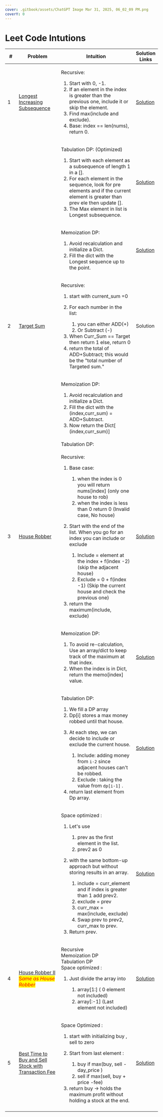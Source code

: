 ```yaml
---
cover: .gitbook/assets/ChatGPT Image Mar 31, 2025, 06_02_09 PM.png
coverY: 0
---
```


# Leet Code Intutions

<table><thead><tr><th width="40">#</th><th width="156.80169677734375">Problem</th><th width="343.3883056640625">Intuition</th><th>Solution Links</th></tr></thead><tbody><tr><td>1</td><td><a href="https://leetcode.com/problems/longest-increasing-subsequence/">Longest Increasing Subsequence</a></td><td><p>Recursive: </p><ol><li>Start with 0, -1.</li><li>If an element in the index is greater than the previous one, include it or skip the element.</li><li>Find max(include and exclude).</li><li>Base: index == len(nums), return 0.</li></ol></td><td><a href="leet-code-intutions/longest-increasing-subsequence.md#id-1.-recursive-approach">Solution</a></td></tr><tr><td></td><td></td><td><p>Tabulation DP:  (Optimized)</p><ol><li>Start with each element as a subsequence of length 1 in a [].</li><li>For each element in the sequence, look for pre elements and if the current element is greater than prev ele then update [].</li><li>The Max element in list is Longest subsequence. </li></ol></td><td><a href="leet-code-intutions/longest-increasing-subsequence.md#id-3.-tabulation-dynamic-programming-dp">Solution</a></td></tr><tr><td></td><td></td><td><p>Memoization DP:   </p><ol><li>Avoid recalculation and initialize a Dict. </li><li> Fill the dict with the Longest sequence up to the point. </li></ol></td><td><a href="leet-code-intutions/longest-increasing-subsequence.md#id-2.-memoization-dynamic-programming-dp">Solution</a></td></tr><tr><td>2</td><td><a href="https://leetcode.com/problems/target-sum/">Target Sum</a></td><td><p>Recursive:  </p><ol><li>start with current_sum =0</li><li><p>For each number in the list:</p><ol><li>you can either ADD(+)</li><li>Or Subtract (-)</li></ol></li><li>When Curr_Sum == Target then return 1 else, return 0</li><li> return the total of ADD+Subtract; this would be the "total number of Targeted sum."</li></ol></td><td>Solution</td></tr><tr><td></td><td></td><td><p>Memoization DP:   </p><ol><li>Avoid recalculation and initialize a Dict. </li><li> Fill the dict with the (index,curr_sum) = ADD+Subtract.</li><li>Now return the Dict[ (index,curr_sum)]</li></ol></td><td></td></tr><tr><td></td><td></td><td> Tabulation DP: </td><td></td></tr><tr><td>3</td><td><a href="https://leetcode.com/problems/house-robber/">House Robber</a></td><td><p>Recursive:  </p><ol><li><p>Base case:</p><ol><li>when the index is 0 you will return nums[index] (only one house to rob)</li><li>when the index is less than 0 return 0 (Invalid case, No house)</li></ol></li><li><p>Start with the end of the list. When you go for an index you can include or exclude </p><ol><li>Include = element at the index + f(index -2) (skip the adjacent house)</li><li>Exclude = 0 + f(index -1)  (Skip the current house and check the previous one)</li></ol></li><li>return the maximum(include, exclude) </li></ol></td><td><a href="leet-code-intutions/house-robber.md#id-1.-recursive-approach">Solution</a></td></tr><tr><td></td><td></td><td><p>Memoization DP:</p><ol><li>To avoid re-calculation, Use an array/dict to keep track of the maximum at that index.</li><li>When the index is in Dict, return the memo[index] value.</li></ol></td><td><a href="leet-code-intutions/house-robber.md#id-2.-memoization-dynamic-programming-dp">Solution</a></td></tr><tr><td></td><td></td><td><p>Tabulation DP: </p><ol><li>We fill a DP array </li><li>Dp[i] stores a max money robbed until that house.</li><li><p>At each step, we can decide to include or exclude the current house.</p><ol><li>Include: adding money from <code>i-2</code> since adjacent houses can't be robbed.</li><li>Exclude : taking the value from <code>dp[i-1]</code> .</li></ol></li><li>return last element from Dp array.</li></ol></td><td><a href="leet-code-intutions/house-robber.md#id-3.-tabulation-dynamic-programming-dp">Solution</a></td></tr><tr><td></td><td></td><td><p>Space optimized : </p><ol><li><p>Let's use </p><ol><li>prev as the first element in the list.</li><li>prev2 as 0</li></ol></li><li><p>with the same bottom-up approach but without storing results in an array.</p><ol><li>include = curr_element and if index is greater than 1 add prev2.</li><li>exclude = prev</li><li>curr_max = max(include, exclude)</li><li>Swap prev to prev2, curr_max to prev.</li></ol></li><li>Return prev.</li></ol><p></p></td><td><a href="leet-code-intutions/house-robber.md#id-4.-space-optimzed-dp">Solution</a></td></tr><tr><td>4</td><td><a href="https://leetcode.com/problems/house-robber-ii/">House Robber II</a> <br><mark style="color:red;">S</mark><em><mark style="color:red;">ame as House Robber</mark></em> </td><td><p></p><p>Recursive<br>Memoization DP <br>Tabulation DP<br>Space optimized :  </p><ol><li><p>Just divide the array into </p><ol><li>array[1:] ( 0 element not included)</li><li>array[:-1] (Last element not included)</li></ol></li></ol></td><td><a href="leet-code-intutions/house-robber-ii.md#house-robber-ii">Solution</a></td></tr><tr><td>5</td><td><a href="https://leetcode.com/problems/best-time-to-buy-and-sell-stock-with-transaction-fee/">Best Time to Buy and Sell Stock with Transaction Fee</a></td><td><p>Space Optimized : </p><ol><li>start with initializing buy , sell to zero</li><li><p>Start from last element : </p><ol><li>buy if max(buy, sell - day_price )</li><li>sell if max(sell, buy + price -fee)</li></ol></li><li>return buy -> holds the maximum profit without holding a stock at the end.</li></ol></td><td><a href="leet-code-intutions/best-time-to-buy-and-sell-stock-with-transaction-fee.md#id-4.-space-optimized-dp">Solution</a> </td></tr><tr><td></td><td></td><td></td><td></td></tr></tbody></table>

